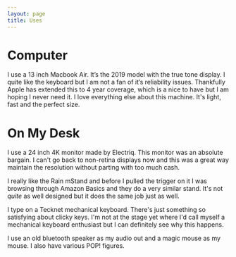 ```yaml
---
layout: page
title: Uses
---
```


# Computer

I use a 13 inch Macbook Air. It’s the 2019 model with the true tone display. I quite like the keyboard but I am not a fan of it’s reliability issues. Thankfully Apple has extended this to 4 year coverage, which is a nice to have but I am hoping I never need it. I love everything else about this machine. It's light, fast and the perfect size.

# On My Desk

I use a 24 inch 4K monitor made by Electriq. This monitor was an absolute bargain. I can't go back to non-retina displays now and this was a great way maintain the resolution without parting with too much cash.

I really like the Rain mStand and before I pulled the trigger on it I was browsing through Amazon Basics and they do a very similar stand. It's not _quite_ as well designed but it does the same job just as well.

I type on a Tecknet mechanical keyboard. There's just something so satisfying about clicky keys. I'm not at the stage yet where I'd call myself a mechanical keyboard enthusiast but I can definitely see why this happens.

I use an old bluetooth speaker as my audio out and a magic mouse as my mouse. I also have various POP! figures.
